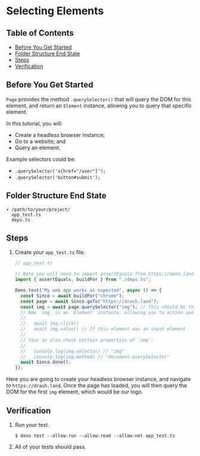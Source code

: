 # Selecting Elements

## Table of Contents

- [Before You Get Started](#before-you-get-started)
- [Folder Structure End State](#folder-structure-end-state)
- [Steps](#steps)
- [Verification](#verification)

## Before You Get Started

`Page` provides the method `.querySelector()` that will query the DOM for this
element, and return an `Element` instance, allowing you to query that specific
element.

In this tutorial, you will:

- Create a headless browser instance;
- Go to a website; and
- Query an element.

Example selectors could be:

- `.querySelector('a[href="/user"]');`
- `.querySelector('button#submit');`

## Folder Structure End State

```text
▾ /path/to/your/project/
  app_test.ts
  deps.ts
```

## Steps

1. Create your `app_test.ts` file.

   ```typescript
   // app_test.ts

   // Note you will need to import assertEquals from https://deno.land/std/testing/asserts.ts
   import { assertEquals, buildFor } from "./deps.ts";

   Deno.test("My web app works as expected", async () => {
     const Sinco = await buildFor("chrome");
     const page = await Sinco.goTo("https://drash.land");
     const img = await page.querySelector("img"); // This should be the logo
     // Now `img` is an `Element` instance, allowing you to action upon this element such as:
     //
     //   await img.click()
     //   await img.value() // If this element was an input element
     //
     // Youc an also check certain properties of `img`:
     //
     //   console.log(img.selector) // "img"
     //   console.log(img.method) // "document.querySelector"
     await Sinco.done();
   });
   ```

Here you are going to create your headless browser instance, and navigate to
`https://drash.land`. Once the page has loaded, you will then query the DOM for
the first `img` element, which would be our logo.

## Verification

1. Run your test.

   ```shell
   $ deno test --allow-run --allow-read --allow-net app_test.ts
   ```

2. All of your tests should pass.
